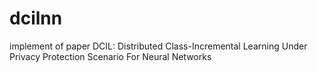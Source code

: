# dcilnn
implement of paper DCIL: Distributed Class-Incremental Learning Under Privacy Protection Scenario For Neural Networks
